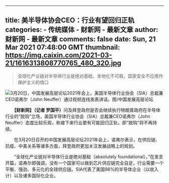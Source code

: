 
---
title: 美半导体协会CEO：行业有望回归正轨
categories: 
    - 传统媒体
    - 财新网 - 最新文章
author: 财新网 - 最新文章
comments: false
date: Sun, 21 Mar 2021 07:48:00 GMT
thumbnail: https://img.caixin.com/2021-03-21/1616313808770765_480_320.jpg
---

<div>   
<blockquote><p>全球化产业链对半导体行业是绝对基础，本地化不可取，国家安全不应用作保护主义的借口</p></blockquote><img src="https://img.caixin.com/2021-03-21/1616313808770765_480_320.jpg" alt="3月20日，中国发展高层论坛2021年会上，美国半导体行业协会（SIA）总裁兼CEO诺弗尔（John Neuffer）通过视频连线发表讲话。图/中国发展高层论坛" referrerpolicy="no-referrer">
       <p>　　<b>【财新网】（记者 罗国平）</b>问及拜登政府是否会继续执行特朗普政府在半导体行业的“脱钩”立场，美国半导体行业协会（SIA）总裁兼CEO诺弗尔（John Neuffer）态度比较乐观，称接下来行业更有可能回归正轨，即“脱钩”将不再持续。</p>
<p>　　在3月20日召开的中国发展高层论坛2021年会上，诺弗尔表示，在供应链、抗疫、中美关系等诸多方面，拜登政府更加关注发展战略上的规划。</p>
<p>　　“全球化产业链对半导体行业是绝对基础（absolutely foundational）。”在发言开篇，诺弗尔即强调，没有一个国家可以做到芯片供应链完全自足，行业需要一个平衡、强劲、多元化的全球供应链。SIA代表了美国98%的半导体企业（以收入计）以及诸多国际化企业。</p>
        
</div>
            